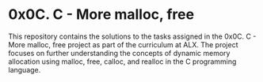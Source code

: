 # 0x0C. C - More malloc, free

This repository contains the solutions to the tasks assigned in the 0x0C. C - More malloc, free project as part of the curriculum at ALX. 
The project focuses on further understanding the concepts of dynamic memory allocation using malloc, free, calloc, and realloc in the C programming language.
